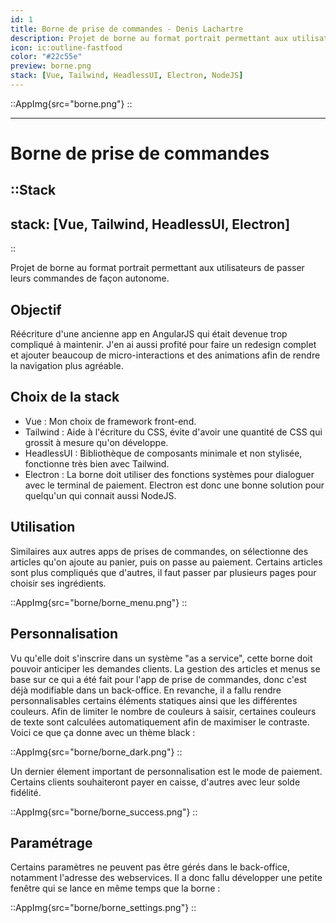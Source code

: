 ```yaml
---
id: 1
title: Borne de prise de commandes - Denis Lachartre
description: Projet de borne au format portrait permettant aux utilisateurs de passer leurs commandes de façon autonome.
icon: ic:outline-fastfood
color: "#22c55e"
preview: borne.png
stack: [Vue, Tailwind, HeadlessUI, Electron, NodeJS]
---
```


::AppImg{src="borne.png"}
::

---

# Borne de prise de commandes

::Stack
---
stack: [Vue, Tailwind, HeadlessUI, Electron]
---
::

Projet de borne au format portrait permettant aux utilisateurs de passer leurs commandes de façon autonome.

## Objectif

Réécriture d'une ancienne app en AngularJS qui était devenue trop compliqué à maintenir.
J'en ai aussi profité pour faire un redesign complet et ajouter beaucoup de micro-interactions et des animations afin de rendre la navigation plus agréable.

## Choix de la stack

- Vue : Mon choix de framework front-end.
- Tailwind : Aide à l'écriture du CSS, évite d'avoir une quantité de CSS qui grossit à mesure qu'on développe.
- HeadlessUI : Bibliothèque de composants minimale et non stylisée, fonctionne très bien avec Tailwind.
- Electron : La borne doit utiliser des fonctions systèmes pour dialoguer avec le terminal de paiement.
Electron est donc une bonne solution pour quelqu'un qui connait aussi NodeJS.

## Utilisation

Similaires aux autres apps de prises de commandes, on sélectionne des articles qu'on ajoute au panier, puis on passe au paiement.
Certains articles sont plus compliqués que d'autres, il faut passer par plusieurs pages pour choisir ses ingrédients.

::AppImg{src="borne/borne_menu.png"}
::

## Personnalisation

Vu qu'elle doit s'inscrire dans un système "as a service", cette borne doit pouvoir anticiper les demandes clients.
La gestion des articles et menus se base sur ce qui a été fait pour l'app de prise de commandes, donc c'est déjà modifiable dans un back-office.
En revanche, il a fallu rendre personnalisables certains éléments statiques ainsi que les différentes couleurs.
Afin de limiter le nombre de couleurs à saisir, certaines couleurs de texte sont calculées automatiquement afin de maximiser le contraste.
Voici ce que ça donne avec un thème black :

::AppImg{src="borne/borne_dark.png"}
::

Un dernier élement important de personnalisation est le mode de paiement.
Certains clients souhaiteront payer en caisse, d'autres avec leur solde fidélité.

::AppImg{src="borne/borne_success.png"}
::

## Paramétrage

Certains paramètres ne peuvent pas être gérés dans le back-office, notamment l'adresse des webservices.
Il a donc fallu développer une petite fenêtre qui se lance en même temps que la borne :

::AppImg{src="borne/borne_settings.png"}
::
